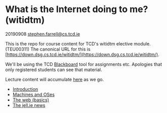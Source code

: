 # What is the Internet doing to me? (witidtm)

20190908 stephen.farrell@cs.tcd.ie

This is the repo for course content for TCD's witidtm elective module. (TEU00311)
The canonical URL for this is [https://down.dsg.cs.tcd.ie/witidtm/](https://down.dsg.cs.tcd.ie/witidtm/).

We'll be using the TCD
[Blackboard](https://tcd.blackboard.com/webapps/blackboard/execute/courseMain?course_id=_56807_1)
tool for assignments etc. Apologies that only registered students can see that
material.

Lecture content will accumulate [here](./lectures) as we go.

- [Introduction](lectures/100-intro.pdf)
- [Machines and OSes](lectures/150-machines.pdf)
- [The web (basics)](lectures/200-web.pdf)
- [The jell.ie news](lectures/300-jellie.pdf)

